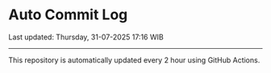 # Auto Commit Log

Last updated: Thursday, 31-07-2025 17:16 WIB

---

This repository is automatically updated every 2 hour using GitHub Actions.
